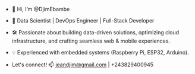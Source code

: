 - 👋 Hi, I’m @DjimEbambe
- 🚀 Data Scientist | DevOps Engineer | Full-Stack Developer
- 🛠️ Passionate about building data-driven solutions, optimizing cloud infrastructure, and crafting seamless web & mobile experiences.
- 💡 Experienced with embedded systems (Raspberry Pi, ESP32, Arduino).
  
- Let's connect! 📫 jeandjim@gmail.com | +243829400945 
